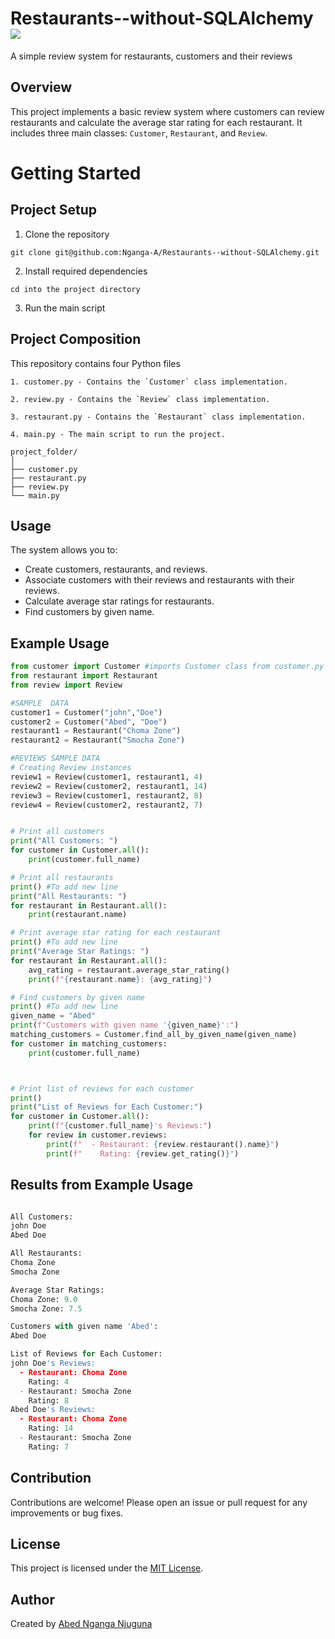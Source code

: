 # Restaurants--without-SQLAlchemy  ![](https://img.shields.io/badge/Python-FFD43B?style=for-the-badge&logo=python&logoColor=blue)
A simple review system for restaurants, customers and their reviews

## Overview

This project implements a basic review system where customers can review restaurants and calculate the average star rating for each restaurant. It includes three main classes: `Customer`, `Restaurant`, and `Review`.


# Getting Started

## Project Setup

1. Clone the repository
```
git clone git@github.com:Nganga-A/Restaurants--without-SQLAlchemy.git
```

2. Install required dependencies
```
cd into the project directory
```

3. Run the main script 


## Project Composition

This repository contains four Python files

    1. customer.py - Contains the `Customer` class implementation.

    2. review.py - Contains the `Review` class implementation.

    3. restaurant.py - Contains the `Restaurant` class implementation.

    4. main.py - The main script to run the project.

    project_folder/
    │
    ├── customer.py
    ├── restaurant.py
    ├── review.py
    └── main.py


## Usage

The system allows you to:

- Create customers, restaurants, and reviews.
- Associate customers with their reviews and restaurants with their reviews.
- Calculate average star ratings for restaurants.
- Find customers by given name.

## Example Usage

```python
from customer import Customer #imports Customer class from customer.py file
from restaurant import Restaurant 
from review import Review

#SAMPLE  DATA
customer1 = Customer("john","Doe")
customer2 = Customer("Abed", "Doe")
restaurant1 = Restaurant("Choma Zone")
restaurant2 = Restaurant("Smocha Zone")

#REVIEWS SAMPLE DATA
# Creating Review instances
review1 = Review(customer1, restaurant1, 4)
review2 = Review(customer2, restaurant1, 14)
review3 = Review(customer1, restaurant2, 8)
review4 = Review(customer2, restaurant2, 7)


# Print all customers
print("All Customers: ")
for customer in Customer.all():
    print(customer.full_name)

# Print all restaurants
print() #To add new line
print("All Restaurants: ")
for restaurant in Restaurant.all():
    print(restaurant.name)

# Print average star rating for each restaurant
print() #To add new line
print("Average Star Ratings: ")
for restaurant in Restaurant.all():
    avg_rating = restaurant.average_star_rating()
    print(f"{restaurant.name}: {avg_rating}")

# Find customers by given name
print() #To add new line
given_name = "Abed"
print(f"Customers with given name '{given_name}':")
matching_customers = Customer.find_all_by_given_name(given_name)
for customer in matching_customers:
    print(customer.full_name)



# Print list of reviews for each customer
print()
print("List of Reviews for Each Customer:")
for customer in Customer.all():
    print(f"{customer.full_name}'s Reviews:")
    for review in customer.reviews:
        print(f"  - Restaurant: {review.restaurant().name}")
        print(f"    Rating: {review.get_rating()}")

```
## Results from Example Usage

```python

All Customers: 
john Doe
Abed Doe

All Restaurants: 
Choma Zone
Smocha Zone

Average Star Ratings: 
Choma Zone: 9.0
Smocha Zone: 7.5

Customers with given name 'Abed':
Abed Doe

List of Reviews for Each Customer:
john Doe's Reviews:
  - Restaurant: Choma Zone
    Rating: 4
  - Restaurant: Smocha Zone
    Rating: 8
Abed Doe's Reviews:
  - Restaurant: Choma Zone
    Rating: 14
  - Restaurant: Smocha Zone
    Rating: 7

```

## Contribution

Contributions are welcome! Please open an issue or pull request for any improvements or bug fixes.


## License

This project is licensed under the [MIT License](LICENSE).

## Author

Created by [Abed Nganga Njuguna ](https://github.com/Nganga-A)
